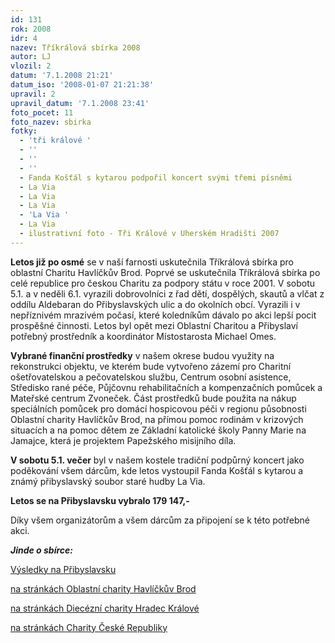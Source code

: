 ```yaml
---
id: 131
rok: 2008
idr: 4
nazev: Tříkrálová sbírka 2008
autor: LJ
vlozil: 2
datum: '7.1.2008 21:21'
datum_iso: '2008-01-07 21:21:38'
upravil: 2
upravil_datum: '7.1.2008 23:41'
foto_pocet: 11
foto_nazev: sbirka
fotky:
  - 'tři králové '
  - ''
  - ''
  - ''
  - Fanda Košťál s kytarou podpořil koncert svými třemi písněmi
  - La Via
  - La Via
  - La Via
  - 'La Via '
  - La Via
  - ilustrativní foto - Tři Králové v Uherském Hradišti 2007
---
```

<!-- Generated by XStandard version 2.0.0.0 on 2008-01-07T23:43:42 -->

<p><strong>Letos již po osmé</strong> se v naší farnosti uskutečnila Tříkrálová sbírka pro oblastní Charitu Havlíčkův Brod. Poprvé se uskutečnila Tříkrálová sbírka po celé republice pro českou Charitu za podpory státu v roce 2001. V sobotu 5.1. a v neděli 6.1. vyrazili dobrovolníci z řad dětí, dospělých, skautů a vlčat z oddílu Aldebaran do Přibyslavských ulic a do okolních obcí. Vyrazili i v nepříznivém mrazivém počasí, které koledníkům dávalo po akci lepší pocit prospěšné činnosti. Letos byl opět mezi Oblastní Charitou a Přibyslaví potřebný prostředník a koordinátor Místostarosta Michael Omes.</p>
<p><strong>Vybrané finanční prostředky</strong> v našem okrese budou využity na rekonstrukci objektu, ve kterém bude vytvořeno zázemí pro Charitní ošetřovatelskou a pečovatelskou službu, Centrum osobní asistence, Středisko rané péče, Půjčovnu rehabilitačních a kompenzačních pomůcek a Mateřské centrum Zvoneček. Část prostředků bude použita na nákup speciálních pomůcek pro domácí hospicovou péči v regionu působnosti Oblastní charity Havlíčkův Brod, na přímou pomoc rodinám v krizových situacích a na pomoc dětem ze Základní katolické školy Panny Marie na Jamajce, která je projektem Papežského misijního díla.</p>
<p><strong>V sobotu 5.1. večer</strong> byl v našem kostele tradiční podpůrný koncert jako poděkování všem dárcům, kde letos vystoupil Fanda Košťál s kytarou a známý přibyslavský soubor staré hudby La Via.</p>
<p><strong>Letos se na Přibyslavsku vybralo 179 147,-</strong></p>
<p>Díky všem organizátorům a všem dárcům za připojení se k této potřebné akci.</p>
<p><strong><em>Jinde o sbírce:</em></strong></p>
<p><a href="http://www.pribyslav.cz/vismo/dokumenty2.asp?id_org=13569&amp;id=57925" target="_blank">Výsledky na Přibyslavsku</a></p>
<p><a href="http://www.charitahb.cz/tiskove-zpravy/37-tiskove-zpravy/108-zitra-zacne-v-nasich-vikariatech-trikralova-sbirka-2008.html" target="_blank">na stránkách Oblastní charity Havlíčkův Brod</a></p>
<p><a href="http://www.hk.charita.cz/tsb.php" target="_blank">na stránkách Diecézní charity Hradec Králové</a></p>
<p><a href="http://www.charita.cz/article.asp?nArticleID=479&amp;nLanguageID=1" target="_blank">na stránkách Charity České Republiky</a></p>
<p> </p>
